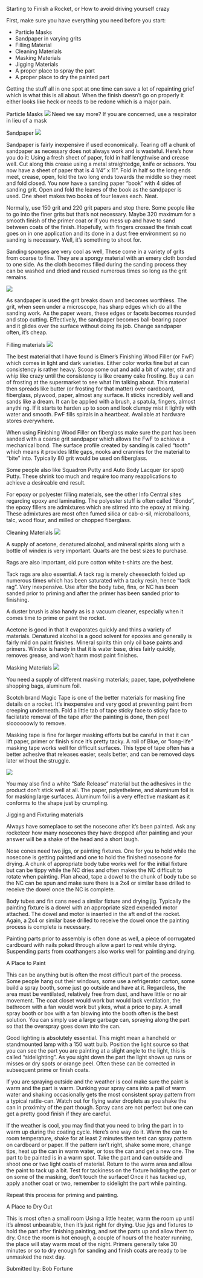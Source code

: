 Starting to Finish a Rocket, or How to avoid driving yourself crazy

First, make sure you have everything you need before you start:

- Particle Masks
- Sandpaper in varying grits
- Filling Material
- Cleaning Materials
- Masking Materials
- Jigging Materials
- A proper place to spray the part
- A proper place to dry the painted part

Getting the stuff all in one spot at one time can save a lot of repainting grief which is what this is all about. When the finish doesn’t go on properly it either looks like heck or needs to be redone which is a major pain.

Particle Masks ![](/images/painting_dustmask.jpg) Need we say more? If you are concerned, use a respirator in lieu of a mask

Sandpaper ![](/images/painting_sandpaper.jpg)

Sandpaper is fairly inexpensive if used economically. Tearing off a chunk of sandpaper as necessary does not always work and is wasteful. Here’s how you do it: Using a fresh sheet of paper, fold in half lengthwise and crease well. Cut along this crease using a metal straightedge, knife or scissors. You now have a sheet of paper that is 4 1/4” x 11”. Fold in half so the long ends meet, crease, open, fold the two long ends towards the middle so they meet and fold closed. You now have a sanding paper “book” with 4 sides of sanding grit. Open and fold the leaves of the book as the sandpaper is used. One sheet makes two books of four leaves each. Neat.

Normally, use 150 grit and 220 grit papers and stop there. Some people like to go into the finer grits but that’s not necessary. Maybe 320 maximum for a smooth finish of the primer coat or if you mess up and have to sand between coats of the finish. Hopefully, with fingers crossed the finish coat goes on in one application and its done in a dust free environment so no sanding is necessary. Well, it’s something to shoot for.

Sanding sponges are very cool as well, These come in a variety of grits from coarse to fine. They are a spongy material with an emery cloth bonded to one side. As the cloth becomes filled during the sanding process they can be washed and dried and reused numerous times so long as the grit remains.

![](/images/painting_sandsponge.jpg)

As sandpaper is used the grit breaks down and becomes worthless. The grit, when seen under a microscope, has sharp edges which do all the sanding work. As the paper wears, these edges or facets becomes rounded and stop cutting. Effectively, the sandpaper becomes ball-bearing paper and it glides over the surface without doing its job. Change sandpaper often, it’s cheap.

Filling materials ![](/images/painting_woodfiller.gif)

The best material that I have found is Elmer’s Finishing Wood Filler (or FwF) which comes in light and dark varieties. Either color works fine but at can consistency is rather heavy. Scoop some out and add a bit of water, stir and whip like crazy until the consistency is like creamy cake frosting. Buy a can of frosting at the supermarket to see what I’m talking about. This material then spreads like butter (or frosting for that matter) over cardboard, fiberglass, plywood, paper, almost any surface. It sticks incredibly well and sands like a dream. It can be applied with a brush, a spatula, fingers, almost anythi ng. If it starts to harden up to soon and look clumpy mist it lightly with water and smooth. FwF fills spirals in a heartbeat. Available at hardware stores everywhere.

When using Finishing Wood Filler on fiberglass make sure the part has been sanded with a coarse grit sandpaper which allows the FwF to achieve a mechanical bond. The surface profile created by sanding is called “tooth” which means it provides little gaps, nooks and crannies for the material to “bite” into. Typically 80 grit would be used on fiberglass.

Some people also like Squadron Putty and Auto Body Lacquer (or spot) Putty. These shrink too much and require too many reapplications to achieve a desireable end result.

For epoxy or polyester filling materials, see the other Info Central sites regarding epoxy and laminating. The polyester stuff is often called “Bondo”, the epoxy fillers are admixtures which are stirred into the epoxy at mixing. These admixtures are most often fumed silica or cab-o-sil, microballoons, talc, wood flour, and milled or chopped fiberglass.

Cleaning Materials ![](/images/painting_windex.gif)

A supply of acetone, denatured alcohol, and mineral spirits along with a bottle of windex is very important. Quarts are the best sizes to purchase.

Rags are also important, old pure cotton white t-shirts are the best.

Tack rags are also essential. A tack rag is merely cheesecloth folded up numerous times which has been saturated with a tacky resin, hence “tack rag”. Very inexpensive. Use after the body tube, fins, or NC has been sanded prior to priming and after the primer has been sanded prior to finishing.

A duster brush is also handy as is a vacuum cleaner, especially when it comes time to prime or paint the rocket.

Acetone is good in that it evaporates quickly and thins a variety of materials. Denatured alcohol is a good solvent for epoxies and generally is fairly mild on paint finishes. Mineral spirits thin only oil base paints and primers. Windex is handy in that it is water base, dries fairly quickly, removes grease, and won’t harm most paint finishes.

Masking Materials ![](/images/painting_aluminum.gif)

You need a supply of different masking materials; paper, tape, polyethelene shopping bags, aluminum foil.

Scotch brand Magic Tape is one of the better materials for masking fine details on a rocket. It’s inexpensive and very good at preventing paint from creeping underneath. Fold a little tab of tape sticky face to sticky face to facilatate removal of the tape after the painting is done, then peel sloooooowly to remove.

Masking tape is fine for larger masking efforts but be careful in that it can lift paper, primer or finish since it’s pretty tacky. A roll of Blue, or “long-life” masking tape works well for difficult surfaces. This type of tape often has a better adhesive that releases easier, seals better, and can be removed days later without the struggle.

![](/images/painting_bluetape.jpg)

You may also find a white “Safe Release” material but the adhesives in the product don’t stick well at all. The paper, polyethelene, and aluminum foil is for masking large surfaces. Aluminum foil is a very effective maskant as it conforms to the shape just by crumpling.

Jigging and Fixturing materials

Always have someplace to set the nosecone after it’s been painted. Ask any rocketeer how many nosecones they have dropped after painting and your answer will be a shake of the head and a short laugh.

Nose cones need two jigs, or painting fixtures. One for you to hold while the nosecone is getting painted and one to hold the finished nosecone for drying. A chunk of appropriate body tube works well for the initial fixture but can be tippy while the NC dries and often makes the NC difficult to rotate when painting. Plan ahead, tape a dowel to the chunk of body tube so the NC can be spun and make sure there is a 2x4 or similar base drilled to receive the dowel once the NC is complete.

Body tubes and fin cans need a similar fixture and drying jig. Typically the painting fixture is a dowel with an appropriate sized expended motor attached. The dowel and motor is inserted in the aft end of the rocket. Again, a 2x4 or similar base drilled to receive the dowel once the painting process is complete is necessary.

Painting parts prior to assembly is often done as well, a piece of corrugated cardboard with nails poked through allow a part to rest while drying. Suspending parts from coathangers also works well for painting and drying.

A Place to Paint

This can be anything but is often the most difficult part of the process. Some people hang out their windows, some use a refrigerator carton, some build a spray booth, some just go outside and have at it. Regardless, the area must be ventilated, relatively free from dust, and have little or no air movement. The coat closet would work but would lack ventilation, the bathroom with a fan would work but yikes, what a price to pay. A small spray booth or box with a fan blowing into the booth often is the best solution. You can simply use a large garbage can, spraying along the part so that the overspray goes down into the can.

Good lighting is absolutely essential. This might mean a handheld or standmounted lamp with a 150 watt bulb. Position the light source so that you can see the part you are painting at a slight angle to the light, this is called “sidelighting”. As you sight down the part the light shows up runs or misses or dry spots or orange peel. Often these can be corrected in subsequent prime or finish coats.

If you are spraying outside and the weather is cool make sure the paint is warm and the part is warm. Dunking your spray cans into a pail of warm water and shaking occasionally gets the most consistent spray pattern from a typical rattle-can. Watch out for flying water droplets as you shake the can in proximity of the part though. Spray cans are not perfect but one can get a pretty good finish if they are careful.

If the weather is cool, you may find that you need to bring the part in to warm up during the coating cycle. Here’s one way do it. Warm the can to room temperature, shake for at least 2 minutes then test can spray pattern on cardboard or paper. If the pattern isn’t right, shake some more, change tips, heat up the can in warm water, or toss the can and get a new one. The part to be painted is in a warm spot. Take the part and can outside and shoot one or two light coats of material. Return to the warm area and allow the paint to tack up a bit. Test for tackiness on the fixture holding the part or on some of the masking, don’t touch the surface! Once it has tacked up, apply another coat or two, remember to sidelight the part while painting.

Repeat this process for priming and painting.

A Place to Dry Out

This is most often a small room Using a little heater, warm the room up until it’s almost unbearable, then it’s just right for drying. Use jigs and fixtures to hold the part after finishing painting, and set the parts up and allow them to dry. Once the room is hot enough, a couple of hours of the heater running, the place will stay warm most of the night. Primers generally take 30 minutes or so to dry enough for sanding and finish coats are ready to be unmasked the next day.

Submitted by: Bob Fortune

